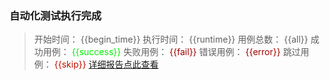 ### 自动化测试执行完成
  >开始时间： {{begin_time}}
  >执行时间： {{runtime}} 
  >用例总数： {{all}}
  >成功用例： <font color="info">{{success}}</font>
  >失败用例： <font color="warning">{{fail}}</font>
  >错误用例： <font color="warning">{{error}}</font>
  >跳过用例： <font color="comment">{{skip}}</font>
[详细报告点此查看]({{report_address}})
